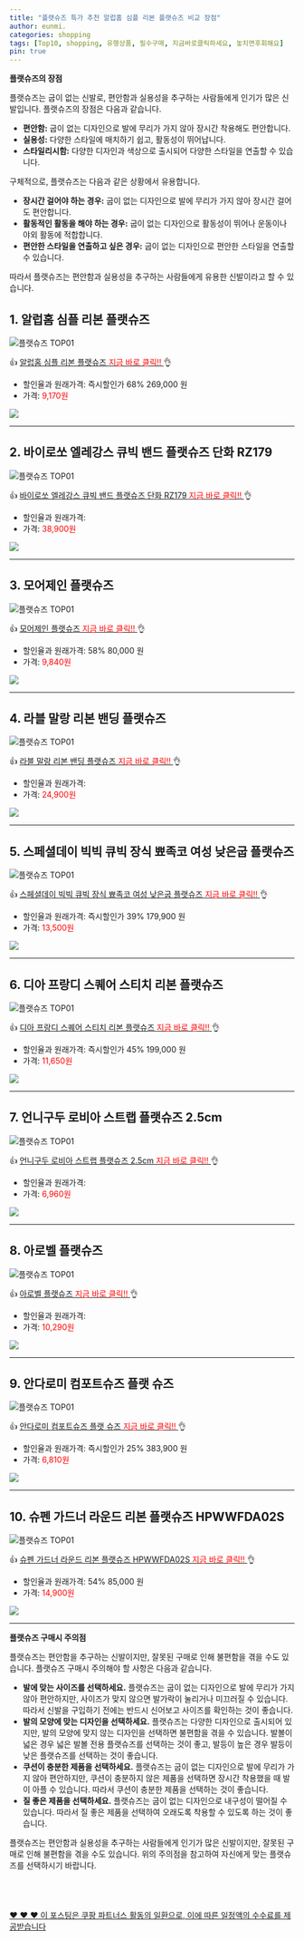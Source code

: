```yaml
---
title: "플랫슈즈 특가 추천 알럽홈 심플 리본 플랫슈즈 비교 장점"
author: eunmi.
categories: shopping
tags: [Top10, shopping, 유행상품, 필수구매, 지금바로클릭하세요, 놓치면후회해요]
pin: true
---
```

**플랫슈즈의 장점**

플랫슈즈는 굽이 없는 신발로, 편안함과 실용성을 추구하는 사람들에게 인기가 많은 신발입니다. 플랫슈즈의 장점은 다음과 같습니다.

* **편안함:** 굽이 없는 디자인으로 발에 무리가 가지 않아 장시간 착용해도 편안합니다.
* **실용성:** 다양한 스타일에 매치하기 쉽고, 활동성이 뛰어납니다.
* **스타일리시함:** 다양한 디자인과 색상으로 출시되어 다양한 스타일을 연출할 수 있습니다.

구체적으로, 플랫슈즈는 다음과 같은 상황에서 유용합니다.

* **장시간 걸어야 하는 경우:** 굽이 없는 디자인으로 발에 무리가 가지 않아 장시간 걸어도 편안합니다.
* **활동적인 활동을 해야 하는 경우:** 굽이 없는 디자인으로 활동성이 뛰어나 운동이나 야외 활동에 적합합니다.
* **편안한 스타일을 연출하고 싶은 경우:** 굽이 없는 디자인으로 편안한 스타일을 연출할 수 있습니다.

따라서 플랫슈즈는 편안함과 실용성을 추구하는 사람들에게 유용한 신발이라고 할 수 있습니다.

   

## 1. 알럽홈 심플 리본 플랫슈즈

![플랫슈즈 TOP01](https://thumbnail9.coupangcdn.com/thumbnails/remote/230x230ex/image/retail/images/5997675610358593-f43c1fcd-d1b4-4794-a384-1774e10d4230.jpg)


👍 [알럽홈 심플 리본 플랫슈즈 <font color=red> 지금 바로 클릭!! </font> ](https://link.coupang.com/re/AFFSDP?lptag=AF3617701&subid=GithubCoopas&pageKey=6353206325&traceid=V0-153&itemId=13376835824&vendorItemId=80631744711) 👌 


- 할인율과 원래가격: 즉시할인가 68%  269,000   원
- 가격: <span style='color:red'>9,170원</span>

[![](/discount_price.png)](https://link.coupang.com/re/AFFSDP?lptag=AF3617701&subid=GithubCoopas&pageKey=6353206325&traceid=V0-153&itemId=13376835824&vendorItemId=80631744711)

---


   

## 2. 바이로쏘 엘레강스 큐빅 밴드 플랫슈즈 단화 RZ179

![플랫슈즈 TOP01](https://thumbnail6.coupangcdn.com/thumbnails/remote/230x230ex/image/vendor_inventory/00c9/453c11a91e6f5dd455f6e37d96ee2f078897e226e9656bb6ea27e64db5a9.jpg)


👍 [바이로쏘 엘레강스 큐빅 밴드 플랫슈즈 단화 RZ179 <font color=red> 지금 바로 클릭!! </font> ](https://link.coupang.com/re/AFFSDP?lptag=AF3617701&subid=GithubCoopas&pageKey=7561076677&traceid=V0-153&itemId=19919972945&vendorItemId=87019699712) 👌 


- 할인율과 원래가격: 
- 가격: <span style='color:red'>38,900원</span>

[![](/discount_price.png)](https://link.coupang.com/re/AFFSDP?lptag=AF3617701&subid=GithubCoopas&pageKey=7561076677&traceid=V0-153&itemId=19919972945&vendorItemId=87019699712)

---


   

## 3. 모어제인 플랫슈즈

![플랫슈즈 TOP01](https://thumbnail6.coupangcdn.com/thumbnails/remote/230x230ex/image/rs_quotation_api/kvdvmapa/87e6757020ae4e9287ca21224bb2ed8b.jpg)


👍 [모어제인 플랫슈즈 <font color=red> 지금 바로 클릭!! </font> ](https://link.coupang.com/re/AFFSDP?lptag=AF3617701&subid=GithubCoopas&pageKey=6091290234&traceid=V0-153&itemId=11357488303&vendorItemId=78633850964) 👌 


- 할인율과 원래가격: 58%  80,000   원
- 가격: <span style='color:red'>9,840원</span>

[![](/discount_price.png)](https://link.coupang.com/re/AFFSDP?lptag=AF3617701&subid=GithubCoopas&pageKey=6091290234&traceid=V0-153&itemId=11357488303&vendorItemId=78633850964)

---


   

## 4. 라블 말랑 리본 밴딩 플랫슈즈

![플랫슈즈 TOP01](https://thumbnail7.coupangcdn.com/thumbnails/remote/230x230ex/image/retail/images/2020/05/08/11/8/d7632c06-98a5-4525-aa38-c9819703f3c9.jpg)


👍 [라블 말랑 리본 밴딩 플랫슈즈 <font color=red> 지금 바로 클릭!! </font> ](https://link.coupang.com/re/AFFSDP?lptag=AF3617701&subid=GithubCoopas&pageKey=1557387057&traceid=V0-153&itemId=2663192382&vendorItemId=70653780692) 👌 


- 할인율과 원래가격: 
- 가격: <span style='color:red'>24,900원</span>

[![](/discount_price.png)](https://link.coupang.com/re/AFFSDP?lptag=AF3617701&subid=GithubCoopas&pageKey=1557387057&traceid=V0-153&itemId=2663192382&vendorItemId=70653780692)

---


   

## 5. 스페셜데이 빅빅 큐빅 장식 뾰족코 여성 낮은굽 플랫슈즈

![플랫슈즈 TOP01](https://thumbnail10.coupangcdn.com/thumbnails/remote/230x230ex/image/rs_quotation_api/88wuqe4z/9e0b7f68ef8444668d376007fb6f1b0a.jpg)


👍 [스페셜데이 빅빅 큐빅 장식 뾰족코 여성 낮은굽 플랫슈즈 <font color=red> 지금 바로 클릭!! </font> ](https://link.coupang.com/re/AFFSDP?lptag=AF3617701&subid=GithubCoopas&pageKey=6124607546&traceid=V0-153&itemId=11634394258&vendorItemId=78908937039) 👌 


- 할인율과 원래가격: 즉시할인가 39%  179,900   원
- 가격: <span style='color:red'>13,500원</span>

[![](/discount_price.png)](https://link.coupang.com/re/AFFSDP?lptag=AF3617701&subid=GithubCoopas&pageKey=6124607546&traceid=V0-153&itemId=11634394258&vendorItemId=78908937039)

---


   

## 6. 디아 프랑디 스퀘어 스티치 리본 플랫슈즈

![플랫슈즈 TOP01](https://thumbnail10.coupangcdn.com/thumbnails/remote/230x230ex/image/retail/images/2021/02/15/15/8/c1f76818-d0d7-4660-8414-0c14eacd807d.jpg)


👍 [디아 프랑디 스퀘어 스티치 리본 플랫슈즈 <font color=red> 지금 바로 클릭!! </font> ](https://link.coupang.com/re/AFFSDP?lptag=AF3617701&subid=GithubCoopas&pageKey=4938801501&traceid=V0-153&itemId=6503107530&vendorItemId=73982390290) 👌 


- 할인율과 원래가격: 즉시할인가 45%  199,000   원
- 가격: <span style='color:red'>11,650원</span>

[![](/discount_price.png)](https://link.coupang.com/re/AFFSDP?lptag=AF3617701&subid=GithubCoopas&pageKey=4938801501&traceid=V0-153&itemId=6503107530&vendorItemId=73982390290)

---


   

## 7. 언니구두 로비아 스트랩 플랫슈즈 2.5cm

![플랫슈즈 TOP01](https://thumbnail10.coupangcdn.com/thumbnails/remote/230x230ex/image/retail/images/680160032250646-fddeddd1-299a-4cf2-adca-8b7fd3c2ee2d.jpg)


👍 [언니구두 로비아 스트랩 플랫슈즈 2.5cm <font color=red> 지금 바로 클릭!! </font> ](https://link.coupang.com/re/AFFSDP?lptag=AF3617701&subid=GithubCoopas&pageKey=6380157839&traceid=V0-153&itemId=13552103258&vendorItemId=80805707818) 👌 


- 할인율과 원래가격: 
- 가격: <span style='color:red'>6,960원</span>

[![](/discount_price.png)](https://link.coupang.com/re/AFFSDP?lptag=AF3617701&subid=GithubCoopas&pageKey=6380157839&traceid=V0-153&itemId=13552103258&vendorItemId=80805707818)

---


   

## 8. 아로벨 플랫슈즈

![플랫슈즈 TOP01](https://thumbnail6.coupangcdn.com/thumbnails/remote/230x230ex/image/retail/images/2021/11/09/10/4/39595b1d-f963-4f87-a803-642e23c24de4.jpg)


👍 [아로벨 플랫슈즈 <font color=red> 지금 바로 클릭!! </font> ](https://link.coupang.com/re/AFFSDP?lptag=AF3617701&subid=GithubCoopas&pageKey=6170457572&traceid=V0-153&itemId=12040899992&vendorItemId=79313124684) 👌 


- 할인율과 원래가격: 
- 가격: <span style='color:red'>10,290원</span>

[![](/discount_price.png)](https://link.coupang.com/re/AFFSDP?lptag=AF3617701&subid=GithubCoopas&pageKey=6170457572&traceid=V0-153&itemId=12040899992&vendorItemId=79313124684)

---


   

## 9. 안다로미 컴포트슈즈 플랫 슈즈

![플랫슈즈 TOP01](https://thumbnail9.coupangcdn.com/thumbnails/remote/230x230ex/image/rs_quotation_api/e9sgxeil/e10c7cad17c14fe1a26c1ce47927bfd7.jpg)


👍 [안다로미 컴포트슈즈 플랫 슈즈 <font color=red> 지금 바로 클릭!! </font> ](https://link.coupang.com/re/AFFSDP?lptag=AF3617701&subid=GithubCoopas&pageKey=6133503458&traceid=V0-153&itemId=11712903183&vendorItemId=78987063903) 👌 


- 할인율과 원래가격: 즉시할인가 25%  383,900   원
- 가격: <span style='color:red'>6,810원</span>

[![](/discount_price.png)](https://link.coupang.com/re/AFFSDP?lptag=AF3617701&subid=GithubCoopas&pageKey=6133503458&traceid=V0-153&itemId=11712903183&vendorItemId=78987063903)

---


   

## 10. 슈펜 가드너 라운드 리본 플랫슈즈 HPWWFDA02S

![플랫슈즈 TOP01](https://thumbnail9.coupangcdn.com/thumbnails/remote/230x230ex/image/retail/images/2023/01/09/10/9/2f8e79b6-31cc-4f0a-8c36-482d6f2c271b.jpg)


👍 [슈펜 가드너 라운드 리본 플랫슈즈 HPWWFDA02S <font color=red> 지금 바로 클릭!! </font> ](https://link.coupang.com/re/AFFSDP?lptag=AF3617701&subid=GithubCoopas&pageKey=7052207546&traceid=V0-153&itemId=17464596069&vendorItemId=84632354457) 👌 


- 할인율과 원래가격: 54%  85,000   원
- 가격: <span style='color:red'>14,900원</span>

[![](/discount_price.png)](https://link.coupang.com/re/AFFSDP?lptag=AF3617701&subid=GithubCoopas&pageKey=7052207546&traceid=V0-153&itemId=17464596069&vendorItemId=84632354457)

---
**플랫슈즈 구매시 주의점**

플랫슈즈는 편안함을 추구하는 신발이지만, 잘못된 구매로 인해 불편함을 겪을 수도 있습니다. 플랫슈즈 구매시 주의해야 할 사항은 다음과 같습니다.

* **발에 맞는 사이즈를 선택하세요.** 플랫슈즈는 굽이 없는 디자인으로 발에 무리가 가지 않아 편안하지만, 사이즈가 맞지 않으면 발가락이 눌리거나 미끄러질 수 있습니다. 따라서 신발을 구입하기 전에는 반드시 신어보고 사이즈를 확인하는 것이 좋습니다.
* **발의 모양에 맞는 디자인을 선택하세요.** 플랫슈즈는 다양한 디자인으로 출시되어 있지만, 발의 모양에 맞지 않는 디자인을 선택하면 불편함을 겪을 수 있습니다. 발볼이 넓은 경우 넓은 발볼 전용 플랫슈즈를 선택하는 것이 좋고, 발등이 높은 경우 발등이 낮은 플랫슈즈를 선택하는 것이 좋습니다.
* **쿠션이 충분한 제품을 선택하세요.** 플랫슈즈는 굽이 없는 디자인으로 발에 무리가 가지 않아 편안하지만, 쿠션이 충분하지 않은 제품을 선택하면 장시간 착용했을 때 발이 아플 수 있습니다. 따라서 쿠션이 충분한 제품을 선택하는 것이 좋습니다.
* **질 좋은 제품을 선택하세요.** 플랫슈즈는 굽이 없는 디자인으로 내구성이 떨어질 수 있습니다. 따라서 질 좋은 제품을 선택하여 오래도록 착용할 수 있도록 하는 것이 좋습니다.

플랫슈즈는 편안함과 실용성을 추구하는 사람들에게 인기가 많은 신발이지만, 잘못된 구매로 인해 불편함을 겪을 수도 있습니다. 위의 주의점을 참고하여 자신에게 맞는 플랫슈즈를 선택하시기 바랍니다.<br><br><br><br><br> [ ❤ ❤ ❤ 이 포스팅은 쿠팡 파트너스 활동의 일환으로, 이에 따른 일정액의 수수료를 제공받습니다](https://link.coupang.com/a/bcEFyh)